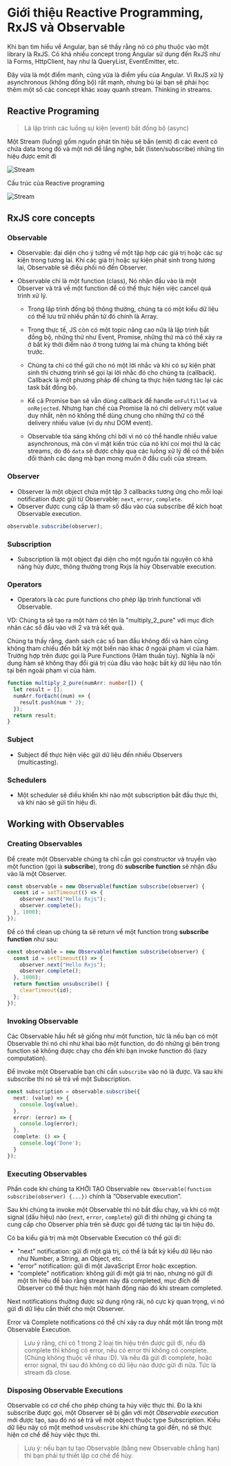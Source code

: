 # Giới thiệu Reactive Programming, RxJS và Observable

Khi bạn tìm hiểu về Angular, bạn sẽ thấy rằng nó có phụ thuộc vào một library là RxJS. Có khá nhiều concept trong Angular sử dụng đến RxJS như là Forms, HttpClient, hay như là QueryList, EventEmitter, etc.

Đây vừa là một điểm mạnh, cũng vừa là điểm yếu của Angular. Vì RxJS xử lý asynchronous (không đồng bộ) rất mạnh, nhưng bù lại bạn sẽ phải học thêm một số các concept khác xoay quanh stream. Thinking in streams.

## Reactive Programing

> Là lập trình các luồng sự kiện (event) bất đồng bộ (async)

Một Stream (luồng) gồm nguồn phát tín hiệu sẽ bắn (emit) đi các event có chứa data trong đó và một nơi để lắng nghe, bắt (listen/subscribe) những tín hiệu được emit đi

![Stream](Stream.png)

Cấu trúc của Reactive programing

![Stream](Reactive-programing.png)

## RxJS core concepts

### Observable

- Observable: đại diện cho ý tưởng về một tập hợp các giá trị hoặc các sự kiện trong tương lai. Khi các giá trị hoặc sự kiện phát sinh trong tương lai, Observable sẽ điều phối nó đến Observer.
- Observable chỉ là một function (class), Nó nhận đầu vào là một Observer và trả về một function để có thể thực hiện việc cancel quá trình xử lý.

  - Trong lập trình đồng bộ thông thường, chúng ta có một kiểu dữ liệu có thể lưu trữ nhiều phần tử đó chính là Array.

  - Trong thực tế, JS còn có một topic nâng cao nữa là lập trình bất đồng bộ, những thứ như Event, Promise, những thứ mà có thể xảy ra ở bất kỳ thời điểm nào ở trong tương lai mà chúng ta không biết trước.

  - Chúng ta chỉ có thể gửi cho nó một lời nhắc và khi có sự kiện phát sinh thì chương trình sẽ gọi lại lời nhắc đó cho chúng ta (callback). Callback là một phương pháp để chúng ta thực hiện tương tác lại các task bất đồng bộ.

  - Kể cả Promise bạn sẽ vẫn dùng callback để handle `onFulfilled` và `onRejected`. Nhưng hạn chế của Promise là nó chỉ delivery một value duy nhất, nên nó không thể dùng chung cho những thứ có thể delivery nhiều value (ví dụ như DOM event).

  - Observable tỏa sáng không chỉ bởi vì nó có thể handle nhiều value asynchronous, mà còn vì mặt kiến trúc của nó khi coi mọi thứ là các streams, do đó `data` sẽ được chảy qua các luồng xử lý để có thể biến đổi thành các dạng mà bạn mong muốn ở đầu cuối của stream.

### Observer

- Observer là một object chứa một tập 3 callbacks tương ứng cho mỗi loại notification được gửi từ Observable: `next`, `error`, `complete`.
- Observer được cung cấp là tham số đầu vào của subscribe để kích hoạt Observable execution.

```ts
observable.subscribe(observer);
```

### Subscription

- Subscription là một object đại diện cho một nguồn tài nguyên có khả năng hủy được, thông thường trong Rxjs là hủy Observable execution.

### Operators

- Operators là các pure functions cho phép lập trình functional với Observable.

VD: Chúng ta sẽ tạo ra một hàm có tên là "multiply_2_pure" với mục đích nhân các số đầu vào với 2 và trả kết quả.

Chúng ta thấy rằng, danh sách các số ban đầu không đổi và hàm cũng không tham chiếu đến bất kỳ một biến nào khác ở ngoài phạm vi của hàm. Trường hợp trên được gọi là Pure Functions (Hàm thuần túy). Nghĩa là nội dung hàm sẽ không thay đổi giá trị của đầu vào hoặc bất kỳ dữ liệu nào tồn tại bên ngoài phạm vi của hàm.

```ts
function multiply_2_pure(numArr: number[]) {
  let result = [];
  numArr.forEach((num) => {
    result.push(num * 2);
  });
  return result;
}
```

### Subject

- Subject để thực hiện việc gửi dữ liệu đến nhiều Observers (multicasting).

### Schedulers

- Một scheduler sẽ điều khiển khi nào một subscription bắt đầu thực thi, và khi nào sẽ gửi tín hiệu đi.

## Working with Observables

### Creating Observables

Để create một Observable chúng ta chỉ cần gọi constructor và truyền vào một function (gọi là **subscribe**), trong đó **subscribe function** sẽ nhận đầu vào là một Observer.

```ts
const observable = new Observable(function subscribe(observer) {
  const id = setTimeout(() => {
    observer.next("Hello Rxjs");
    observer.complete();
  }, 1000);
});
```

Để có thể clean up chúng ta sẽ return về một function trong **subscribe function** như sau:

```ts
const observable = new Observable(function subscribe(observer) {
  const id = setTimeout(() => {
    observer.next("Hello Rxjs");
    observer.complete();
  }, 1000);
  return function unsubscribe() {
    clearTimeout(id);
  };
});
```

### Invoking Observable

Các Observable hầu hết sẽ giống như một function, tức là nếu bạn có một Observable thì nó chỉ như khai báo một function, do đó những gì bên trong function sẽ không được chạy cho đến khi bạn invoke function đó (lazy computation).

Để invoke một Observable bạn chỉ cần `subscribe` vào nó là được. Và sau khi subscribe thì nó sẽ trả về một Subscription.

```ts
const subscription = observable.subscribe({
  next: (value) => {
    console.log(value);
  },
  error: (error) => {
    console.log(error);
  },
  complete: () => {
    console.log('Done');
  }
});
```

### Executing Observables

Phần code khi chúng ta KHỞI TẠO Observable `new Observable(function subscribe(observer) {...})` chính là “Observable execution”.

Sau khi chúng ta invoke một Observable thì nó bắt đầu chạy, và khi có một signal (dấu hiệu) nào (`next`, `error`, `complete`) gửi đi thì những gì chúng ta cung cấp cho Observer phía trên sẽ được gọi để tương tác lại tín hiệu đó.

Có ba kiểu giá trị mà một Observable Execution có thể gửi đi:

- "next" notification: gửi đi một giá trị, có thể là bất kỳ kiểu dữ liệu nào như Number, a String, an Object, etc.
- "error" notification: gửi đi một JavaScript Error hoặc exception.
- "complete" notification: không gửi đi một giá trị nào, nhưng nó gửi đi một tín hiệu để báo rằng stream này đã completed, mục đích để Observer có thể thực hiện một hành động nào đó khi stream completed.

Next notifications thường được sử dụng rộng rãi, nó cực kỳ quan trọng, vì nó gửi đi dữ liệu cần thiết cho một Observer.

Error và Complete notifications có thể chỉ xảy ra duy nhất một lần trong một Observable Execution.

> Lưu ý rằng, chỉ có 1 trong 2 loại tín hiệu trên được gửi đi, nếu đã complete thì không có error, nếu có error thì không có complete. (Chúng không thuộc về nhau :D). Và nếu đã gửi đi complete, hoặc error signal, thì sau đó không có dữ liệu nào được gửi đi nữa. Tức là stream đã close.

### Disposing Observable Executions

Observable có cơ chế cho phép chúng ta hủy việc thực thi. Đó là khi subscribe được gọi, một Observer sẽ bị gắn với một _Observable execution_ mới được tạo, sau đó nó sẽ trả về một object thuộc type Subscription. Kiểu dữ liệu này có một method `unsubscribe` khi chúng ta gọi đến, nó sẽ thực hiện cơ chế để hủy việc thực thi.

> Lưu ý: nếu bạn tự tạo Observable (bằng new Observable chẳng hạn) thì bạn phải tự thiết lập cơ chế để hủy.
